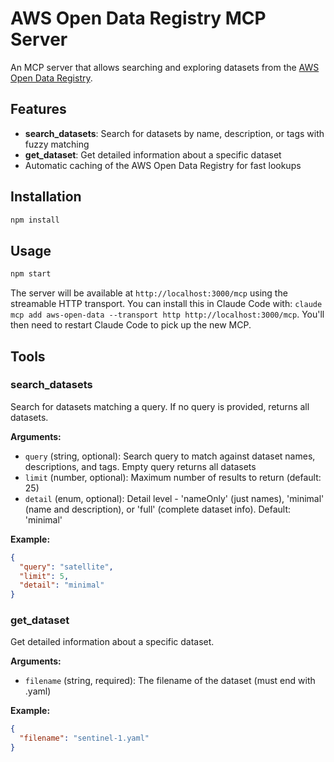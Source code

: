 # AWS Open Data Registry MCP Server

An MCP server that allows searching and exploring datasets from the [AWS Open Data Registry](https://github.com/awslabs/open-data-registry).

## Features

- **search_datasets**: Search for datasets by name, description, or tags with fuzzy matching
- **get_dataset**: Get detailed information about a specific dataset
- Automatic caching of the AWS Open Data Registry for fast lookups

## Installation

```bash
npm install
```

## Usage

```bash
npm start
```

The server will be available at `http://localhost:3000/mcp` using the streamable HTTP transport. You can install this in Claude Code with: `claude mcp add aws-open-data --transport http http://localhost:3000/mcp`. You'll then need to restart Claude Code to pick up the new MCP.

## Tools

### search_datasets

Search for datasets matching a query. If no query is provided, returns all datasets.

**Arguments:**
- `query` (string, optional): Search query to match against dataset names, descriptions, and tags. Empty query returns all datasets
- `limit` (number, optional): Maximum number of results to return (default: 25)
- `detail` (enum, optional): Detail level - 'nameOnly' (just names), 'minimal' (name and description), or 'full' (complete dataset info). Default: 'minimal'

**Example:**
```json
{
  "query": "satellite",
  "limit": 5,
  "detail": "minimal"
}
```

### get_dataset

Get detailed information about a specific dataset.

**Arguments:**
- `filename` (string, required): The filename of the dataset (must end with .yaml)

**Example:**
```json
{
  "filename": "sentinel-1.yaml"
}
```
